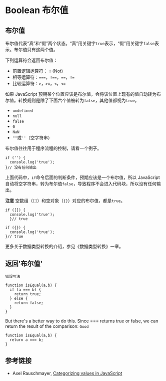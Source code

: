 # Boolean 布尔值

## 布尔值

布尔值代表“真”和“假”两个状态。“真”用关键字`true`表示，“假”用关键字`false`表示。布尔值只有这两个值。

下列运算符会返回布尔值：

- 前置逻辑运算符： `!` (Not)
- 相等运算符：`===`，`!==`，`==`，`!=`
- 比较运算符：`>`，`>=`，`<`，`<=`

如果 JavaScript 预期某个位置应该是布尔值，会将该位置上现有的值自动转为布尔值。转换规则是除了下面六个值被转为`false`，其他值都视为`true`。

- `undefined`
- `null`
- `false`
- `0`
- `NaN`
- `""`或`''`（空字符串）

布尔值往往用于程序流程的控制，请看一个例子。

```JS
if ('') {
  console.log('true');
}// 没有任何输出

```

上面代码中，`if`命令后面的判断条件，预期应该是一个布尔值，所以 JavaScript 自动将空字符串，转为布尔值`false`，导致程序不会进入代码块，所以没有任何输出。

**注意**
空数组（`[]`）和空对象（`{}`）对应的布尔值，都是`true`。

```JS
if ([]) {
  console.log('true');
  }// true

if ({}) {
  console.log('true');
}// true
```

更多关于数据类型转换的介绍，参见《数据类型转换》一章。

## 返回'布尔值'

`错误写法`

```JS
function isEqual(a,b) {
  if (a === b) {
    return true;
  } else {
    return false;
  }
}
```

But there's a better way to do this. Since === returns true or false, we can return the result of the comparison:
`Good`

```JS
function isEqual(a,b) {
  return a === b;
}
```

## 参考链接

- Axel Rauschmayer, [Categorizing values in JavaScript](http://www.2ality.com/2013/01/categorizing-values.html)